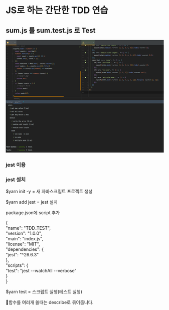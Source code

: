 # JS로 하는 간단한 TDD 연습

## sum.js 를 sum.test.js 로 Test

![](JS_TDD_Practice.PNG)

### jest 이용

### jest 설치

$yarn init -y = 새 자바스크립트 프로젝트 생성

$yarn add jest = jest 설치

package.json에 script 추가

{ <br/>
    "name": "TDD_TEST", <br/>
    "version": "1.0.0", <br/>
    "main": "index.js", <br/>
    "license": "MIT",  <br/>
    "dependencies": { <br/>
    "jest": "^26.6.3" <br/>
},<br/>
"scripts": {<br/>
"test": "jest --watchAll --verbose"<br/>
    }<br/>
}

$yarn test = 스크립트 실행(테스트 실행)

🎈함수를 여러개 쓸때는 describe로 묶어줍니다.

